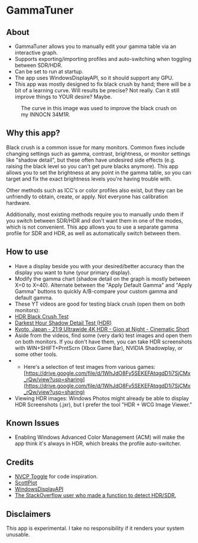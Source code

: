 # GammaTuner
## About
- GammaTuner allows you to manually edit your gamma table via an interactive graph.
- Supports exporting/importing profiles and auto-switching when toggling between SDR/HDR.
- Can be set to run at startup.
- The app uses WindowsDisplayAPI, so it should support any GPU.
- This app was mostly designed to fix black crush by hand; there will be a bit of a learning curve. Will results be precise? Not really. Can it still improve things to YOUR desire? Maybe.
<figure>
<img src="(https://github.com/user-attachments/assets/3f526756-13e9-4f7b-9792-3f22b85d18cc)" alt=""/>
<figcaption>The curve in this image was used to improve the black crush on my INNOCN 34M1R.</figcaption>
</figure>

## Why this app?
Black crush is a common issue for many monitors. Common fixes include changing settings such as gamma, contrast, brightness, or monitor settings like "shadow detail", but these often have undesired side effects (e.g. raising the black level so you can't get pure blacks anymore). This app allows you to set the brightness at any point in the gamma table, so you can target and fix the exact brightness levels you're having trouble with. 

Other methods such as ICC's or color profiles also exist, but they can be unfriendly to obtain, create, or apply. Not everyone has calibration hardware. 

Additionally, most existing methods require you to manually undo them if you switch between SDR/HDR and don't want them in one of the modes, which is not convenient. This app allows you to use a separate gamma profile for SDR and HDR, as well as automatically switch between them.

## How to use
- Have a display beside you with your desired/better accuracy than the display you want to tune (your primary display).
- Modify the gamma chart (shadow detail on the graph is mostly between X=0 to X=40). Alternate between the "Apply Default Gamma" and "Apply Gamma" buttons to quickly A/B-compare your custom gamma and default gamma.
- These YT videos are good for testing black crush (open them on both monitors):
- [HDR Black Crush Test](https://www.youtube.com/watch?v=wn517192hO4)
- [Darkest Hour Shadow Detail Test (HDR)](https://www.youtube.com/watch?v=z092wdyrZZQ)
- [Kyoto, Japan - 21:9 Ultrawide 4K HDR - Gion at Night - Cinematic Short](https://www.youtube.com/watch?v=FJLAnvSCieA)
- Aside from the videos, find some (very dark) test images and open them on both monitors. If you don't have them, you can take HDR screenshots with WIN+SHIFT+PrntScrn (Xbox Game Bar), NVIDIA Shadowplay, or some other tools.
- - Here's a selection of test images from various games: [https://drive.google.com/file/d/1WhJdO8Fv5SEKEFAtqgdD1i7SjCMx_rQw/view?usp=sharing](https://drive.google.com/file/d/1WhJdO8Fv5SEKEFAtqgdD1i7SjCMx_rQw/view?usp=sharing)
- Viewing HDR images: Windows Photos might already be able to display HDR Screenshots (.jxr), but I prefer the tool "HDR + WCG Image Viewer."

## Known Issues
- Enabling Windows Advanced Color Management (ACM) will make the app think it's always in HDR, which breaks the profile auto-switcher.

## Credits
- [NVCP Toggle](https://github.com/mcgrizzz/NVCP_Toggle) for code inspiration.
- [ScottPlot](https://github.com/ScottPlot/ScottPlot)
- [WindowsDisplayAPI](https://github.com/falahati/WindowsDisplayAPI)
- [The StackOverflow user who made a function to detect HDR/SDR.](https://stackoverflow.com/questions/66155083/windows-api-to-get-whether-hdrhigh-dynamic-range-is-active)

## Disclaimers
This app is experimental. I take no responsibility if it renders your system unusable. 
